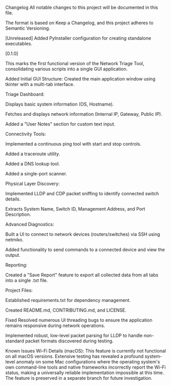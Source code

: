Changelog
All notable changes to this project will be documented in this file.

The format is based on Keep a Changelog,
and this project adheres to Semantic Versioning.

[Unreleased]
Added
PyInstaller configuration for creating standalone executables.

[0.1.0] 

This marks the first functional version of the Network Triage Tool, consolidating various scripts into a single GUI application.

Added
Initial GUI Structure: Created the main application window using tkinter with a multi-tab interface.

Triage Dashboard:

Displays basic system information (OS, Hostname).

Fetches and displays network information (Internal IP, Gateway, Public IP).

Added a "User Notes" section for custom text input.

Connectivity Tools:

Implemented a continuous ping tool with start and stop controls.

Added a traceroute utility.

Added a DNS lookup tool.

Added a single-port scanner.

Physical Layer Discovery:

Implemented LLDP and CDP packet sniffing to identify connected switch details.

Extracts System Name, Switch ID, Management Address, and Port Description.

Advanced Diagnostics:

Built a UI to connect to network devices (routers/switches) via SSH using netmiko.

Added functionality to send commands to a connected device and view the output.

Reporting:

Created a "Save Report" feature to export all collected data from all tabs into a single .txt file.

Project Files:

Established requirements.txt for dependency management.

Created README.md, CONTRIBUTING.md, and LICENSE.

Fixed
Resolved numerous UI threading bugs to ensure the application remains responsive during network operations.

Implemented robust, low-level packet parsing for LLDP to handle non-standard packet formats discovered during testing.

Known Issues
Wi-Fi Details (macOS): This feature is currently not functional on all macOS versions. Extensive testing has revealed a profound system-level anomaly on some Mac configurations where the operating system's own command-line tools and native frameworks incorrectly report the Wi-Fi status, making a universally reliable implementation impossible at this time. The feature is preserved in a separate branch for future investigation.